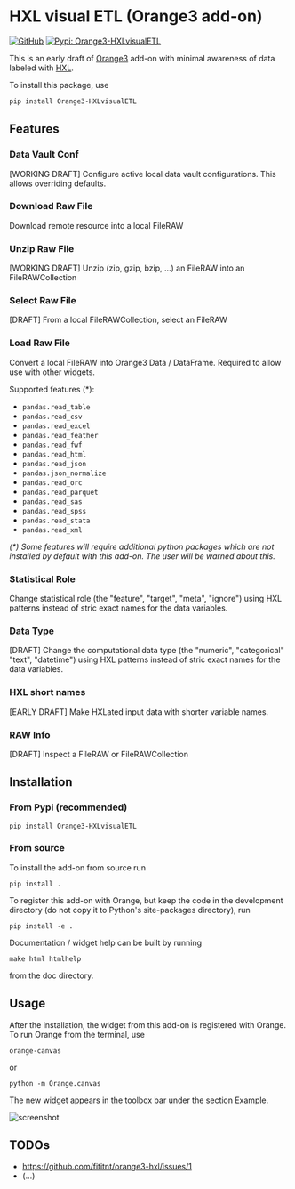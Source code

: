 # HXL visual ETL (Orange3 add-on)
[![GitHub](https://img.shields.io/badge/GitHub-fititnt%2Forange3--hxl-lightgrey?logo=github&style=social[fititnt/orange3-hxl] "GitHub")](https://github.com/fititnt/orange3-hxl)
[![Pypi: Orange3-HXLvisualETL](https://img.shields.io/badge/python%20pypi-Orange3--HXLvisualETL-brightgreen[Python] 
 "Pypi: Orange3-HXLvisualETL")](https://pypi.org/project/Orange3-HXLvisualETL)

This is an early draft of [Orange3](http://orange.biolab.si) add-on with minimal
awareness of data labeled with [HXL](https://hxlstandard.org/).

To install this package, use

```bash
pip install Orange3-HXLvisualETL
```

## Features

### Data Vault Conf
[WORKING DRAFT] Configure active local data vault configurations. This allows overriding defaults.

### Download Raw File

Download remote resource into a local FileRAW

### Unzip Raw File
[WORKING DRAFT] Unzip (zip, gzip, bzip, ...) an FileRAW into an FileRAWCollection

### Select Raw File
[DRAFT] From a local FileRAWCollection, select an FileRAW

### Load Raw File
Convert a local FileRAW into Orange3 Data / DataFrame.
Required to allow use with other widgets.

Supported features (*):

- `pandas.read_table`
- `pandas.read_csv`
- `pandas.read_excel`
- `pandas.read_feather`
- `pandas.read_fwf`
- `pandas.read_html`
- `pandas.read_json`
- `pandas.json_normalize`
- `pandas.read_orc`
- `pandas.read_parquet`
- `pandas.read_sas`
- `pandas.read_spss`
- `pandas.read_stata`
- `pandas.read_xml`

_(*) Some features will require additional python packages which are not installed by default with this add-on. The user will be warned about this._

### Statistical Role

Change statistical role (the "feature", "target", "meta", "ignore")
using HXL patterns instead of stric exact names for the data variables.

### Data Type

[DRAFT] Change the computational data type (the "numeric", "categorical" "text", "datetime") using HXL patterns instead of stric exact names for the data variables.

### HXL short names

[EARLY DRAFT] Make HXLated input data with shorter variable names.

### RAW Info
[DRAFT] Inspect a FileRAW or FileRAWCollection


<!--
This is an example add-on for [Orange3](http://orange.biolab.si). Add-on can extend Orange either 
in scripting or GUI part, or in both. We here focus on the GUI part and implement a simple (empty) widget,
register it with Orange and add a new workflow with this widget to example tutorials.
-->

## Installation

### From Pypi (recommended)

    pip install Orange3-HXLvisualETL

### From source

To install the add-on from source run

    pip install .

To register this add-on with Orange, but keep the code in the development directory (do not copy it to 
Python's site-packages directory), run

    pip install -e .

Documentation / widget help can be built by running

    make html htmlhelp

from the doc directory.

## Usage


After the installation, the widget from this add-on is registered with Orange. To run Orange from the terminal,
use

    orange-canvas

or

    python -m Orange.canvas

The new widget appears in the toolbox bar under the section Example.

![screenshot](https://raw.githubusercontent.com/biolab/orange3-example-addon/master/screenshot.png)


## TODOs

- https://github.com/fititnt/orange3-hxl/issues/1
- (...)

<!--
orange-canvas --no-welcome --no-splash

pip install orange3 Orange3-Geo Orange3-Timeseries orange3-text
pip install Orange3-Survival-Analysis

## To re-install later all the things
pip uninstall Orange3-HXLvisualETL orange3 Orange3-Geo Orange3-Timeseries orange3-text Orange3-Survival-Analysis Orange3-WorldHappiness Orange3-Explain
-->

<!--

@TODO use this as JSON example input https://vocabulary.unocha.org/json/beta-v4/countries.json
@TODO this is excel, not sure if we enable without HXProxy https://docs.google.com/spreadsheets/d/1NjSI2LaS3SqbgYc0HdD8oIb7lofGtiHgoKKATCpwVdY/edit#gid=1088874596
      https://proxy.hxlstandard.org/data.csv?dest=data_edit&filter01=cut&cut-skip-untagged01=on&strip-headers=on&force=on&url=https%3A%2F%2Fdocs.google.com%2Fspreadsheets%2Fd%2F1NjSI2LaS3SqbgYc0HdD8oIb7lofGtiHgoKKATCpwVdY%2Fedit%23gid%3D1088874596

@TODO CSV
-->